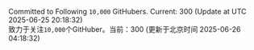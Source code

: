 Committed to Following `10,000` GitHubers. Current: <!-- FOLLOWING_COUNT -->300<!-- FOLLOWING_COUNT --> (Update at UTC <!-- LAST_UPDATED -->2025-06-25 20:18:32<!-- LAST_UPDATED -->)<br>
致力于关注`10,000`个GitHuber。当前：<!-- FOLLOWING_COUNT -->300<!-- FOLLOWING_COUNT --> (更新于北京时间 <!-- LAST_UPDATED_CST -->2025-06-26 04:18:32<!-- LAST_UPDATED_CST -->)
